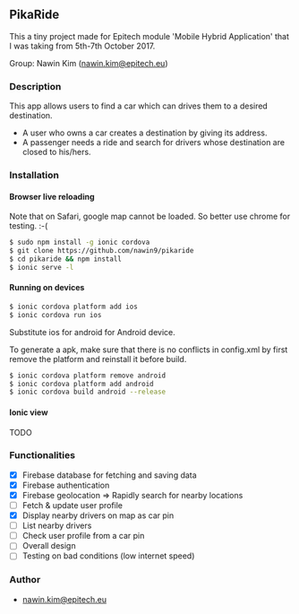 ## PikaRide

This a tiny project made for Epitech module 'Mobile Hybrid Application' that I was taking from 5th-7th October 2017.

Group: Nawin Kim (nawin.kim@epitech.eu)

### Description

This app allows users to find a car which can drives them to a desired destination.

+ A user who owns a car creates a destination by giving its address.
+ A passenger needs a ride and search for drivers whose destination are closed to his/hers.


### Installation

#### Browser live reloading

Note that on Safari, google map cannot be loaded. So better use chrome for testing. :-(
```bash
$ sudo npm install -g ionic cordova
$ git clone https://github.com/nawin9/pikaride
$ cd pikaride && npm install
$ ionic serve -l
```

#### Running on devices

```bash
$ ionic cordova platform add ios
$ ionic cordova run ios
```
Substitute ios for android for Android device.

To generate a apk, make sure that there is no conflicts in config.xml by first remove the platform and reinstall it before build.

```bash
$ ionic cordova platform remove android
$ ionic cordova platform add android
$ ionic cordova build android --release
```

#### Ionic view

TODO

### Functionalities

- [x] Firebase database for fetching and saving data
- [x] Firebase authentication
- [x] Firebase geolocation => Rapidly search for nearby locations
- [ ] Fetch & update user profile
- [x] Display nearby drivers on map as car pin
- [ ] List nearby drivers
- [ ] Check user profile from a car pin
- [ ] Overall design
- [ ] Testing on bad conditions (low internet speed)

### Author

+ nawin.kim@epitech.eu
